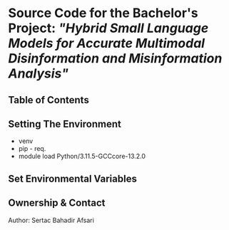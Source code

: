 # Source Code for the Bachelor's Project: *"Hybrid Small Language Models for Accurate Multimodal Disinformation and Misinformation Analysis"*

## Table of Contents


## Setting The Environment
- venv
- pip - req.
- module load Python/3.11.5-GCCcore-13.2.0

## Set Environmental Variables

## Ownership & Contact
Author: Sertac Bahadir Afsari
